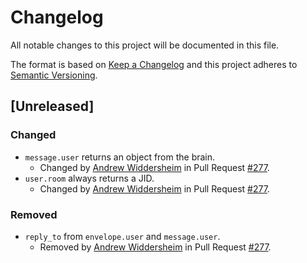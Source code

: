# Changelog
All notable changes to this project will be documented in this file.

The format is based on [Keep a Changelog](http://keepachangelog.com/en/1.0.0/) and
this project adheres to [Semantic Versioning](http://semver.org/spec/v2.0.0.html).

## [Unreleased]
### Changed
- `message.user` returns an object from the brain.
  - Changed by [Andrew Widdersheim](https://github.com/awiddersheim) in Pull Request [#277](https://github.com/hipchat/hubot-hipchat/pull/277).
- `user.room` always returns a JID.
  - Changed by [Andrew Widdersheim](https://github.com/awiddersheim) in Pull Request [#277](https://github.com/hipchat/hubot-hipchat/pull/277).

### Removed
- `reply_to` from `envelope.user` and `message.user`.
  - Removed by [Andrew Widdersheim](https://github.com/awiddersheim) in Pull Request [#277](https://github.com/hipchat/hubot-hipchat/pull/277).
